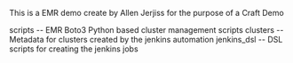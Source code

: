 This is a EMR demo create by Allen Jerjiss for the purpose of a Craft Demo 

scripts -- EMR Boto3 Python based cluster management scripts
clusters -- Metadata for clusters created by the jenkins automation
jenkins_dsl -- DSL scripts for creating the jenkins jobs
